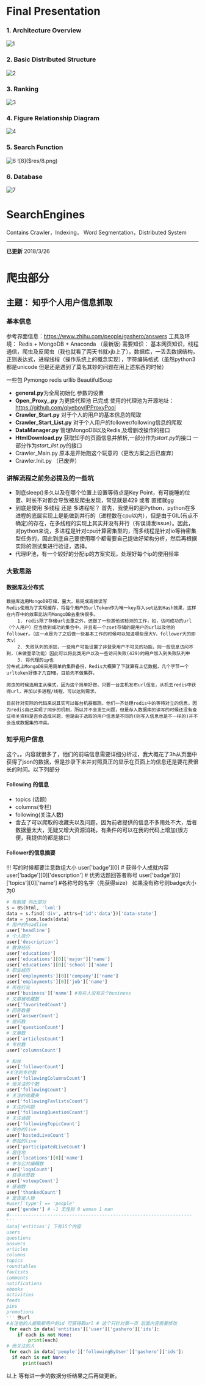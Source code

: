 ﻿# Final Presentation 
 ### 1.  Architecture Overview 
![1]($res/1.png)
### 2.  Basic Distributed Structure
![2]($res/2.png)
### 3. Ranking
![3]($res/3.png)
### 4. Figure Relationship Diagram
 ![4]($res/4.png)
### 5. Search Function
![6]($res/6.png)
![8]($res/8.png)
### 6. Database 

![7]($res/7.png)


# SearchEngines




Contains Crawler，Indexing，  Word Segmentation，Distributed System 





*** 
**已更新** 2018/3/26
# 爬虫部分
## 主题： 知乎个人用户信息抓取
### 基本信息

参考界面信息：https://www.zhihu.com/people/gashero/answers
工具及环境： Redis + MongoDB + Anaconda （最新版)
需要知识： 基本网页知识，线程通信，爬虫及反爬虫（我也就看了两天书就xjb上了），数据库，一丢丢数据结构，正则表达式，进程线程（操作系统上的概念实现），字符编码格式（虽然python3都是unicode 但是还是遇到了莫名其妙的问题在用上述东西的时候）

一些包  Pymongo redis urllib BeautifulSoup
* **general.py**为全局初始化 参数的设置 
* **Open_Proxy_.py** 为更换代理池 已完成 使用的代理池为开源地址：https://github.com/qiyeboy/IPProxyPool
* **Crawler_Start.py** 对于个人的用户的基本信息的爬取
* **Crawler_Start_List.py** 对于个人用户的follower/following信息的爬取
* **DataManager.py** 管理MongoDB以及Redis,及增删改操作的接口
* **HtmlDownload.py** 获取知乎的页面信息并解析,一部分作为*start.py*的接口 一部分作为*start_list.py*的接口
* Crawler_Main.py 原本是开始跑这个玩意的（更改方案之后已废弃）
* Crawler.Init.py （已废弃）

###  讲解流程之前务必提及的一些坑
* 到底sleep()多久以及在哪个位置上设置等待点是Key Point，有可能睡的位置、时长不对都会导致被反爬虫发现，常见就是429 或者 直接就gg
* 到底是使用 多线程 还是 多进程呢？ 首先，我使用的是Python，python在多进程的底层实现上是能做到并行的（进程数在cpu以内），但是由于GIL(有点不确定)的存在，在多线程的实现上其实并没有并行（有误请发issue）。因此，对python来说，多进程是针对cpu计算密集型的，而多线程是针对io等待密集型任务的，因此到底自己要使用哪个都需要自己提做好架构分析，然后再根据实际的测试集进行验证，选择。
* 代理IP池，有一个较好的分配ip的方案实现，处理好每个ip的使用频率

### 大致思路
#### 数据库及分布式
    数据库选用MongoDB存储，量大，易完成高效读写
    Redis使用为了实现缓存，将每个用户的urlToken作为唯一key存入set达到Hash效果，这样在内存中的效率比访问MongoDB去重快很多。
        1. redis除了存储url去重之外，还做了一些其他滤检测的工作，如，访问成功的url（个人用户）应当放到成功的集合中，并且有一个zset存储的是用户的url以及他的follower。（这一点是为了之后做一些基本工作的时候可以知道哪些是大V，follower大的即大v）
        2. 失败队列的添加，一些用户可能设置了非登录用户不可见的功能，则一般信息访问不到，（未做登录功能）因此可以将此类用户以及一些访问失败(429)的用户加入到失败队列中
        3. 将代理的ip也
    分布式上MongoDB采用简单的集群备份，Redis大概算了下就算有上亿数据，几个字节一个urltoken好像才几百MB，目前先不做集群。
    
    爬虫的时候选用主从模式，因为这个简单好做，只要一台主机发布url信息，从机去redis中获得url，并加以多进程/线程，可以达到需求。
    
    目前针对实际的代码来说其实可以每台机器都跑，他们一齐处理redis中的等待对立的信息，因为redis自己实现了同步的机制，所以并不会发生问题，但是存入数据库的读写的时候还没有查证相关资料是否会造成问题，但是由于选取的用户信息是不同的(则写入信息也是不一样的)并不会造成数据集的冲突。


### 知乎用户信息
这个。。内容就很多了，他们的前端信息需要详细分析过，我大概花了3h从页面中获得了json的数据，但是抄录下来并对照真正的显示在页面上的信息还是要花费很长的时间。以下列部分
#### Following 的信息
* topics (话题)
* columns(专栏)
* following(关注人数)
* 舍去了可以爬取的收藏夹以及问题，因为前者提供的信息不多用处不大，后者数据量太大，无疑又增大资源消耗，有条件的可以在我的代码上增加(很方便，我提供的都是接口)
#### Follower的信息摘要
!!! 写的时候都要注意数组大小
user['badge'][0] # 获得个人成就内容
user['badge'][0]['description'] # 优秀话题回答者称号
user['badge'][0]['topics'][0]['name'] #各称号的名字（先获得size）
如果没有称号则badge大小为0 
```python
# 有删减 列出部分
s = BS(html, 'lxml')
data = s.find('div', attrs={'id':'data'})['data-state']
data = json.loads(data)
# 用户的headline 
user['headline']
# 个人简介
user['description'] 
# 教育经历
user['educations'] 
user['educations'][0]['major']['name'] 
user['educations'][0]['school']['name']
# 职业经历
user['employments'][0]['company']['name']
user['employments'][0]['job']['name']
# 所在行业
user['business']['name'] #有些人没有这个business
# 文章被收藏数
user['favoritedCount']
# 回答数量
user['answerCount']
# 提问数
user['questionCount']
# 文章数
user['articlesCount']
# 专栏数 
user['columnsCount']

# 粉丝
user['followerCount']
#关注的专栏数
user['followingColumnsCount']
# 他关注的个数
user['followingCount']
# 关注的收藏夹
user['followingFavlistsCount']
# 关注的问题
user['followingQuestionCount']
# 关注话题
user['followingTopicCount']
# 举办的live
user['hostedLiveCount']
# 参加的live
user['participatedLiveCount']
# 居住地
user['locations'][0]['name']
# 参与公共编辑数
user['logsCount']
# 获得点赞数
user['voteupCount']
# 感谢数
user['thankedCount']
# 是否是人物
#user['type'] == 'people'
user['gender'] # -1 无性别 0 woman 1 man
#-------------------------------------------------------------------
'''
data['entities'] 下有15个内容
users
questions
answers
articles
columns
topics
roundtables
favlists
comments
notifications
ebooks
activities
feeds
pins
promotions
''' 换url
#关注他的人提取新用户的id 可获得新url # 这个只针对第一页 后面内容需要修改
 for each in data['entities']['user']['gashero']['ids']:
    if each is not None:
        print(each)
# 他关注的人
 for each in data['people']['followingByUser']['gashero']['ids']:
  if each is not None:
      print(each)
```

以上 等有进一步的数据分析结果之后再做更新。
